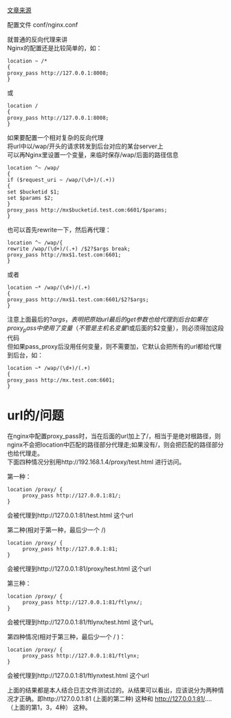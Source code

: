 [文章来源](http://www.jb51.net/article/78746.htm)

配置文件 conf/nginx.conf  

就普通的反向代理来讲  
Nginx的配置还是比较简单的，如：

```
location ~ /* 
{
proxy_pass http://127.0.0.1:8008;
}
```
或
```
location /
{
proxy_pass http://127.0.0.1:8008;
}
```

如果要配置一个相对复杂的反向代理  
将url中以/wap/开头的请求转发到后台对应的某台server上  
可以再Nginx里设置一个变量，来临时保存/wap/后面的路径信息
```
location ^~ /wap/
{
if ($request_uri ~ /wap/(\d+)/(.+))
{
set $bucketid $1;
set $params $2;
}
proxy_pass http://mx$bucketid.test.com:6601/$params;
}
```
也可以首先rewrite一下，然后再代理：
```
location ^~ /wap/{
rewrite /wap/(\d+)/(.+) /$2?$args break;
proxy_pass http://mx$1.test.com:6601;
}
```
或者
```
location ~* /wap/(\d+)/(.+)
{
proxy_pass http://mx$1.test.com:6601/$2?$args;
}
```
注意上面最后的?$args，表明把原始url最后的get参数也给代理到后台  
如果在proxy_pass中使用了变量（不管是主机名变量$1或后面的$2变量），则必须得加这段代码  
但如果pass_proxy后没用任何变量，则不需要加，它默认会把所有的url都给代理到后台，如：
```
location ~* /wap/(\d+)/(.+)
{
proxy_pass http://mx.test.com:6601;
}
```
url的/问题
=
在nginx中配置proxy_pass时，当在后面的url加上了/，相当于是绝对根路径，则nginx不会把location中匹配的路径部分代理走;如果没有/，则会把匹配的路径部分也给代理走。  
下面四种情况分别用http://192.168.1.4/proxy/test.html 进行访问。
  
第一种：
```
location /proxy/ {
     proxy_pass http://127.0.0.1:81/;
}
```
会被代理到http://127.0.0.1:81/test.html 这个url  

第二种(相对于第一种，最后少一个 /)
```
location /proxy/ {
     proxy_pass http://127.0.0.1:81;
}
```
会被代理到http://127.0.0.1:81/proxy/test.html 这个url  

第三种：
```
location /proxy/ {
     proxy_pass http://127.0.0.1:81/ftlynx/;
}
```
会被代理到http://127.0.0.1:81/ftlynx/test.html 这个url。

第四种情况(相对于第三种，最后少一个 / )：
```
location /proxy/ {
     proxy_pass http://127.0.0.1:81/ftlynx;
}
```
会被代理到http://127.0.0.1:81/ftlynxtest.html 这个url

上面的结果都是本人结合日志文件测试过的。从结果可以看出，应该说分为两种情况才正确。即http://127.0.0.1:81 (上面的第二种) 这种和 http://127.0.0.1:81/.... （上面的第1，3，4种） 这种。
